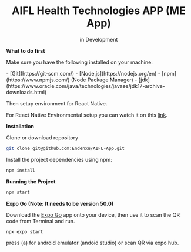 <div align="center">
  <h1>AIFL Health Technologies APP (ME App)</h1>
  <p>in Development<p>
</div>

**What to do first**

<div>
<p>Make sure you have the following installed on your machine:<P>
</div>
- [Git](https://git-scm.com/)
- [Node.js](https://nodejs.org/en)
- [npm](https://www.npmjs.com/) (Node Package Manager)
- [jdk](https://www.oracle.com/java/technologies/javase/jdk17-archive-downloads.html)

Then setup environment for React Native.

For React Native Environmental setup you can watch it on this <a href="https://youtu.be/G0wrlZvDjrE?si=82EgUoZHlyWqRz3e" target="_blank">link<a/>.

**Installation**

Clone or download repository

```bash
git clone git@github.com:Endenxu/AIFL-App.git
```

Install the project dependencies using npm:

```bash
npm install
```

**Running the Project**

```bash
npm start
```

**Expo Go (Note: It needs to be version 50.0)**

Download the [Expo Go](https://expo.dev/go) app onto your device, then use it to scan the QR code from Terminal and run.

```bash
npx expo start
```

press (a) for android emulator (andoid studio) or scan QR via expo hub.
